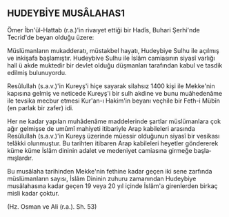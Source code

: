 ## HUDEYBİYE MUSÂLAHAS1

Ömer İbn'ül-Hattab (r.a.)'in rivaıyet ettiği bir Hadîs, Buhari Şerhi'nde Tecrid'de beyan ol­duğu üzere:

Müslümanların mukadderatı, müstakbel ha­yatı, Hudeybiye Sulhu ile açılmış ve inkişafa başlamıştır. Hudeybive Sulhu ile İslâm camiası­nın siyasî varlığı hall ü akde muktedir bir dev­let olduğu düşmanları tarafından kabul ve tas­dik edilmiş bulunuyordu.

Resûlullah (s.a.v.)'in Kureyş'i hiçe sayarak silahsız 1400 kişi ile Mekke'nin kapısına gelmiş ve neticede Kureyş'i bir sulh akdine ve bunu muâhedenâme ile tevsika mecbur etmesi Kur'an-ı Hakim'in beyanı veçhile bir Feth-i Mübîn (en parlak bir zafer) idi.

Her ne kadar yapılan muhâdenâme mad­delerinde şartlar müslümanlara çok ağır gelmiş­se de umûmî mahiyeti itibariyle Arap kabileleri arasında Resûlullah (s.a.v.)'in Kureyş üzerinde müessir olduğunun siyasî bir vesikası telâkki olunmuştur. Bu tarihten itibaren Arap kabileleri heyetler göndererek küme küme İslâm dininin adalet ve medeniyet camiasına girmeğe başla­mışlardır.

Bu musâlaha tarihinden Mekke'nin fethine kadar geçen iki sene zarfında müslümanların sayısı, İslâm Dininin zuhuru zamanından Hudey­biye musâlahasına kadar geçen 19 veya 20 yıl içinde İslâm'a girenlerden birkaç misli kadar çoktur.

(Hz. Osman ve Ali (r.a.). Sh. 53)
